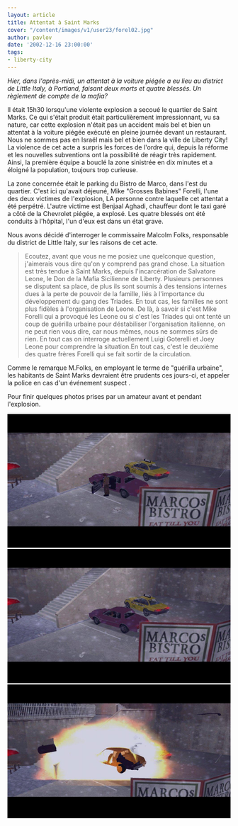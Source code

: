```yaml
---
layout: article
title: Attentat à Saint Marks
cover: "/content/images/v1/user23/forel02.jpg"
author: pavlov
date: '2002-12-16 23:00:00'
tags:
- liberty-city
---
```


_Hier, dans l'après-midi, un attentat à la voiture piégée a eu lieu au district de Little Italy, à Portland, faisant deux morts et quatre blessés. Un règlement de compte de la mafia?_

Il était 15h30 lorsqu'une violente explosion a secoué le quartier de Saint Marks. Ce qui s'était produit était particulièrement impressionnant, vu sa nature, car cette explosion n'était pas un accident mais bel et bien un attentat à la voiture piégée exécuté en pleine journée devant un restaurant. Nous ne sommes pas en Israël mais bel et bien dans la ville de Liberty City! La violence de cet acte a surpris les forces de l'ordre qui, depuis la réforme et les nouvelles subventions ont la possibilité de réagir très rapidement. Ainsi, la première équipe a bouclé la zone sinistrée en dix minutes et a éloigné la population, toujours trop curieuse.

La zone concernée était le parking du Bistro de Marco, dans l'est du quartier. C'est ici qu'avait déjeuné, Mike "Grosses Babines" Forelli, l'une des deux victimes de l'explosion, LA personne contre laquelle cet attentat a été perpétré. L'autre victime est Benjaal Aghadi, chauffeur dont le taxi garé a côté de la Chevrolet piégée, a explosé. Les quatre blessés ont été conduits à l'hôpital, l'un d'eux est dans un état grave.

Nous avons décidé d'interroger le commissaire Malcolm Folks, responsable du district de Little Italy, sur les raisons de cet acte.

> Ecoutez, avant que vous ne me posiez une quelconque question, j'aimerais vous dire qu'on y comprend pas grand chose. La situation est très tendue à Saint Marks, depuis l'incarcération de Salvatore Leone, le Don de la Mafia Sicilienne de Liberty. Plusieurs personnes se disputent sa place, de plus ils sont soumis à des tensions internes dues à la perte de pouvoir de la famille, liés à l'importance du développement du gang des Triades. En tout cas, les familles ne sont plus fidèles à l'organisation de Leone. De là, à savoir si c'est Mike Forelli qui a provoqué les Leone ou si c'est les Triades qui ont tenté un coup de guérilla urbaine pour déstabiliser l'organisation italienne, on ne peut rien vous dire, car nous mêmes, nous ne sommes sûrs de rien. En tout cas on interroge actuellement Luigi Goterelli et Joey Leone pour comprendre la situation.En tout cas, c'est le deuxième des quatre frères Forelli qui se fait sortir de la circulation.

Comme le remarque M.Folks, en employant le terme de "guérilla urbaine", les habitants de Saint Marks devraient être prudents ces jours-ci, et appeler la police en cas d'un événement suspect .

Pour finir quelques photos prises par un amateur avant et pendant l'explosion.

![](/content/images/v1/user23/forel03.jpg)
![](/content/images/v1/user23/forel04.jpg)
![](/content/images/v1/user23/forel05.jpg)